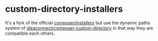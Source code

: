 custom-directory-installers
===========================

It's a fork of the official [composer/installers](https://github.com/composer/installers) but use the dynamic paths system of [ideaconnect/composer-custom-directory](https://github.com/ideaconnect/composer-custom-directory) in that way they are compatible each others.
